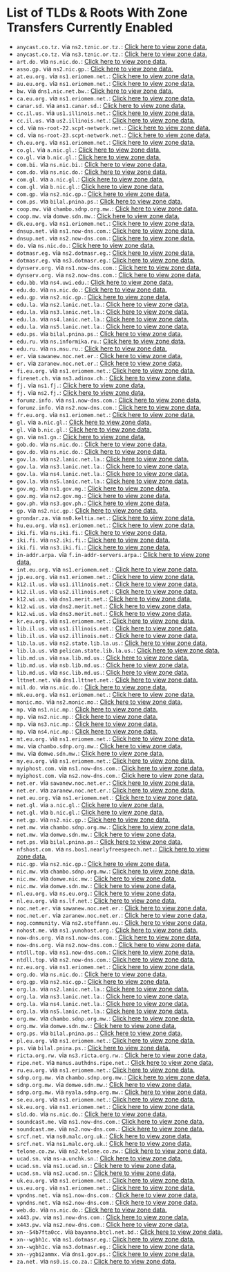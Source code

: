 # List of TLDs & Roots With Zone Transfers Currently Enabled

* `anycast.co.tz.` via `ns2.tznic.or.tz.`: [Click here to view zone data.](archives/anycast.co.tz/anycast.co.tz.zone)
* `anycast.co.tz.` via `ns3.tznic.or.tz.`: [Click here to view zone data.](archives/anycast.co.tz/anycast.co.tz.zone)
* `art.do.` via `ns.nic.do.`: [Click here to view zone data.](archives/art.do/art.do.zone)
* `asso.gp.` via `ns2.nic.gp.`: [Click here to view zone data.](archives/asso.gp/asso.gp.zone)
* `at.eu.org.` via `ns1.eriomem.net.`: [Click here to view zone data.](archives/at.eu.org/at.eu.org.zone)
* `au.eu.org.` via `ns1.eriomem.net.`: [Click here to view zone data.](archives/au.eu.org/au.eu.org.zone)
* `bw.` via `dns1.nic.net.bw.`: [Click here to view zone data.](archives/bw/bw.zone)
* `ca.eu.org.` via `ns1.eriomem.net.`: [Click here to view zone data.](archives/ca.eu.org/ca.eu.org.zone)
* `canar.sd.` via `ans1.canar.sd.`: [Click here to view zone data.](archives/canar.sd/canar.sd.zone)
* `cc.il.us.` via `us1.illinois.net.`: [Click here to view zone data.](archives/cc.il.us/cc.il.us.zone)
* `cc.il.us.` via `us2.illinois.net.`: [Click here to view zone data.](archives/cc.il.us/cc.il.us.zone)
* `cd.` via `ns-root-22.scpt-network.net.`: [Click here to view zone data.](archives/cd/cd.zone)
* `cd.` via `ns-root-23.scpt-network.net.`: [Click here to view zone data.](archives/cd/cd.zone)
* `ch.eu.org.` via `ns1.eriomem.net.`: [Click here to view zone data.](archives/ch.eu.org/ch.eu.org.zone)
* `co.gl.` via `a.nic.gl.`: [Click here to view zone data.](archives/co.gl/co.gl.zone)
* `co.gl.` via `b.nic.gl.`: [Click here to view zone data.](archives/co.gl/co.gl.zone)
* `com.bi.` via `ns.nic.bi.`: [Click here to view zone data.](archives/com.bi/com.bi.zone)
* `com.do.` via `ns.nic.do.`: [Click here to view zone data.](archives/com.do/com.do.zone)
* `com.gl.` via `a.nic.gl.`: [Click here to view zone data.](archives/com.gl/com.gl.zone)
* `com.gl.` via `b.nic.gl.`: [Click here to view zone data.](archives/com.gl/com.gl.zone)
* `com.gp.` via `ns2.nic.gp.`: [Click here to view zone data.](archives/com.gp/com.gp.zone)
* `com.ps.` via `bilal.pnina.ps.`: [Click here to view zone data.](archives/com.ps/com.ps.zone)
* `coop.mw.` via `chambo.sdnp.org.mw.`: [Click here to view zone data.](archives/coop.mw/coop.mw.zone)
* `coop.mw.` via `domwe.sdn.mw.`: [Click here to view zone data.](archives/coop.mw/coop.mw.zone)
* `dk.eu.org.` via `ns1.eriomem.net.`: [Click here to view zone data.](archives/dk.eu.org/dk.eu.org.zone)
* `dnsup.net.` via `ns1.now-dns.com.`: [Click here to view zone data.](archives/dnsup.net/dnsup.net.zone)
* `dnsup.net.` via `ns2.now-dns.com.`: [Click here to view zone data.](archives/dnsup.net/dnsup.net.zone)
* `do.` via `ns.nic.do.`: [Click here to view zone data.](archives/do/do.zone)
* `dotmasr.eg.` via `ns2.dotmasr.eg.`: [Click here to view zone data.](archives/dotmasr.eg/dotmasr.eg.zone)
* `dotmasr.eg.` via `ns3.dotmasr.eg.`: [Click here to view zone data.](archives/dotmasr.eg/dotmasr.eg.zone)
* `dynserv.org.` via `ns1.now-dns.com.`: [Click here to view zone data.](archives/dynserv.org/dynserv.org.zone)
* `dynserv.org.` via `ns2.now-dns.com.`: [Click here to view zone data.](archives/dynserv.org/dynserv.org.zone)
* `edu.bb.` via `ns4.uwi.edu.`: [Click here to view zone data.](archives/edu.bb/edu.bb.zone)
* `edu.do.` via `ns.nic.do.`: [Click here to view zone data.](archives/edu.do/edu.do.zone)
* `edu.gp.` via `ns2.nic.gp.`: [Click here to view zone data.](archives/edu.gp/edu.gp.zone)
* `edu.la.` via `ns2.lanic.net.la.`: [Click here to view zone data.](archives/edu.la/edu.la.zone)
* `edu.la.` via `ns3.lanic.net.la.`: [Click here to view zone data.](archives/edu.la/edu.la.zone)
* `edu.la.` via `ns4.lanic.net.la.`: [Click here to view zone data.](archives/edu.la/edu.la.zone)
* `edu.la.` via `ns5.lanic.net.la.`: [Click here to view zone data.](archives/edu.la/edu.la.zone)
* `edu.ps.` via `bilal.pnina.ps.`: [Click here to view zone data.](archives/edu.ps/edu.ps.zone)
* `edu.ru.` via `ns.informika.ru.`: [Click here to view zone data.](archives/edu.ru/edu.ru.zone)
* `edu.ru.` via `ns.msu.ru.`: [Click here to view zone data.](archives/edu.ru/edu.ru.zone)
* `er.` via `sawanew.noc.net.er.`: [Click here to view zone data.](archives/er/er.zone)
* `er.` via `zaranew.noc.net.er.`: [Click here to view zone data.](archives/er/er.zone)
* `fi.eu.org.` via `ns1.eriomem.net.`: [Click here to view zone data.](archives/fi.eu.org/fi.eu.org.zone)
* `firenet.ch.` via `ns3.adinox.ch.`: [Click here to view zone data.](archives/firenet.ch/firenet.ch.zone)
* `fj.` via `ns1.fj.`: [Click here to view zone data.](archives/fj/fj.zone)
* `fj.` via `ns2.fj.`: [Click here to view zone data.](archives/fj/fj.zone)
* `forumz.info.` via `ns1.now-dns.com.`: [Click here to view zone data.](archives/forumz.info/forumz.info.zone)
* `forumz.info.` via `ns2.now-dns.com.`: [Click here to view zone data.](archives/forumz.info/forumz.info.zone)
* `fr.eu.org.` via `ns1.eriomem.net.`: [Click here to view zone data.](archives/fr.eu.org/fr.eu.org.zone)
* `gl.` via `a.nic.gl.`: [Click here to view zone data.](archives/gl/gl.zone)
* `gl.` via `b.nic.gl.`: [Click here to view zone data.](archives/gl/gl.zone)
* `gn.` via `ns1.gn.`: [Click here to view zone data.](archives/gn/gn.zone)
* `gob.do.` via `ns.nic.do.`: [Click here to view zone data.](archives/gob.do/gob.do.zone)
* `gov.do.` via `ns.nic.do.`: [Click here to view zone data.](archives/gov.do/gov.do.zone)
* `gov.la.` via `ns2.lanic.net.la.`: [Click here to view zone data.](archives/gov.la/gov.la.zone)
* `gov.la.` via `ns3.lanic.net.la.`: [Click here to view zone data.](archives/gov.la/gov.la.zone)
* `gov.la.` via `ns4.lanic.net.la.`: [Click here to view zone data.](archives/gov.la/gov.la.zone)
* `gov.la.` via `ns5.lanic.net.la.`: [Click here to view zone data.](archives/gov.la/gov.la.zone)
* `gov.mg.` via `ns1.gov.mg.`: [Click here to view zone data.](archives/gov.mg/gov.mg.zone)
* `gov.mg.` via `ns2.gov.mg.`: [Click here to view zone data.](archives/gov.mg/gov.mg.zone)
* `gov.ph.` via `ns3.gov.ph.`: [Click here to view zone data.](archives/gov.ph/gov.ph.zone)
* `gp.` via `ns2.nic.gp.`: [Click here to view zone data.](archives/gp/gp.zone)
* `grondar.za.` via `ns0.keltia.net.`: [Click here to view zone data.](archives/grondar.za/grondar.za.zone)
* `hu.eu.org.` via `ns1.eriomem.net.`: [Click here to view zone data.](archives/hu.eu.org/hu.eu.org.zone)
* `iki.fi.` via `ns.iki.fi.`: [Click here to view zone data.](archives/iki.fi/iki.fi.zone)
* `iki.fi.` via `ns2.iki.fi.`: [Click here to view zone data.](archives/iki.fi/iki.fi.zone)
* `iki.fi.` via `ns3.iki.fi.`: [Click here to view zone data.](archives/iki.fi/iki.fi.zone)
* `in-addr.arpa.` via `f.in-addr-servers.arpa.`: [Click here to view zone data.](archives/in-addr.arpa/in-addr.arpa.zone)
* `int.eu.org.` via `ns1.eriomem.net.`: [Click here to view zone data.](archives/int.eu.org/int.eu.org.zone)
* `jp.eu.org.` via `ns1.eriomem.net.`: [Click here to view zone data.](archives/jp.eu.org/jp.eu.org.zone)
* `k12.il.us.` via `us1.illinois.net.`: [Click here to view zone data.](archives/k12.il.us/k12.il.us.zone)
* `k12.il.us.` via `us2.illinois.net.`: [Click here to view zone data.](archives/k12.il.us/k12.il.us.zone)
* `k12.wi.us.` via `dns1.merit.net.`: [Click here to view zone data.](archives/k12.wi.us/k12.wi.us.zone)
* `k12.wi.us.` via `dns2.merit.net.`: [Click here to view zone data.](archives/k12.wi.us/k12.wi.us.zone)
* `k12.wi.us.` via `dns3.merit.net.`: [Click here to view zone data.](archives/k12.wi.us/k12.wi.us.zone)
* `kr.eu.org.` via `ns1.eriomem.net.`: [Click here to view zone data.](archives/kr.eu.org/kr.eu.org.zone)
* `lib.il.us.` via `us1.illinois.net.`: [Click here to view zone data.](archives/lib.il.us/lib.il.us.zone)
* `lib.il.us.` via `us2.illinois.net.`: [Click here to view zone data.](archives/lib.il.us/lib.il.us.zone)
* `lib.la.us.` via `ns2.state.lib.la.us.`: [Click here to view zone data.](archives/lib.la.us/lib.la.us.zone)
* `lib.la.us.` via `pelican.state.lib.la.us.`: [Click here to view zone data.](archives/lib.la.us/lib.la.us.zone)
* `lib.md.us.` via `nsa.lib.md.us.`: [Click here to view zone data.](archives/lib.md.us/lib.md.us.zone)
* `lib.md.us.` via `nsb.lib.md.us.`: [Click here to view zone data.](archives/lib.md.us/lib.md.us.zone)
* `lib.md.us.` via `nsc.lib.md.us.`: [Click here to view zone data.](archives/lib.md.us/lib.md.us.zone)
* `lttnet.net.` via `dns1.lttnet.net.`: [Click here to view zone data.](archives/lttnet.net/lttnet.net.zone)
* `mil.do.` via `ns.nic.do.`: [Click here to view zone data.](archives/mil.do/mil.do.zone)
* `mk.eu.org.` via `ns1.eriomem.net.`: [Click here to view zone data.](archives/mk.eu.org/mk.eu.org.zone)
* `monic.mo.` via `ns2.monic.mo.`: [Click here to view zone data.](archives/monic.mo/monic.mo.zone)
* `mp.` via `ns1.nic.mp.`: [Click here to view zone data.](archives/mp/mp.zone)
* `mp.` via `ns2.nic.mp.`: [Click here to view zone data.](archives/mp/mp.zone)
* `mp.` via `ns3.nic.mp.`: [Click here to view zone data.](archives/mp/mp.zone)
* `mp.` via `ns4.nic.mp.`: [Click here to view zone data.](archives/mp/mp.zone)
* `mt.eu.org.` via `ns1.eriomem.net.`: [Click here to view zone data.](archives/mt.eu.org/mt.eu.org.zone)
* `mw.` via `chambo.sdnp.org.mw.`: [Click here to view zone data.](archives/mw/mw.zone)
* `mw.` via `domwe.sdn.mw.`: [Click here to view zone data.](archives/mw/mw.zone)
* `my.eu.org.` via `ns1.eriomem.net.`: [Click here to view zone data.](archives/my.eu.org/my.eu.org.zone)
* `myiphost.com.` via `ns1.now-dns.com.`: [Click here to view zone data.](archives/myiphost.com/myiphost.com.zone)
* `myiphost.com.` via `ns2.now-dns.com.`: [Click here to view zone data.](archives/myiphost.com/myiphost.com.zone)
* `net.er.` via `sawanew.noc.net.er.`: [Click here to view zone data.](archives/net.er/net.er.zone)
* `net.er.` via `zaranew.noc.net.er.`: [Click here to view zone data.](archives/net.er/net.er.zone)
* `net.eu.org.` via `ns1.eriomem.net.`: [Click here to view zone data.](archives/net.eu.org/net.eu.org.zone)
* `net.gl.` via `a.nic.gl.`: [Click here to view zone data.](archives/net.gl/net.gl.zone)
* `net.gl.` via `b.nic.gl.`: [Click here to view zone data.](archives/net.gl/net.gl.zone)
* `net.gp.` via `ns2.nic.gp.`: [Click here to view zone data.](archives/net.gp/net.gp.zone)
* `net.mw.` via `chambo.sdnp.org.mw.`: [Click here to view zone data.](archives/net.mw/net.mw.zone)
* `net.mw.` via `domwe.sdn.mw.`: [Click here to view zone data.](archives/net.mw/net.mw.zone)
* `net.ps.` via `bilal.pnina.ps.`: [Click here to view zone data.](archives/net.ps/net.ps.zone)
* `nfshost.com.` via `ns.bos1.nearlyfreespeech.net.`: [Click here to view zone data.](archives/nfshost.com/nfshost.com.zone)
* `nic.gp.` via `ns2.nic.gp.`: [Click here to view zone data.](archives/nic.gp/nic.gp.zone)
* `nic.mw.` via `chambo.sdnp.org.mw.`: [Click here to view zone data.](archives/nic.mw/nic.mw.zone)
* `nic.mw.` via `domwe.nic.mw.`: [Click here to view zone data.](archives/nic.mw/nic.mw.zone)
* `nic.mw.` via `domwe.sdn.mw.`: [Click here to view zone data.](archives/nic.mw/nic.mw.zone)
* `nl.eu.org.` via `ns.eu.org.`: [Click here to view zone data.](archives/nl.eu.org/nl.eu.org.zone)
* `nl.eu.org.` via `ns.lf.net.`: [Click here to view zone data.](archives/nl.eu.org/nl.eu.org.zone)
* `noc.net.er.` via `sawanew.noc.net.er.`: [Click here to view zone data.](archives/noc.net.er/noc.net.er.zone)
* `noc.net.er.` via `zaranew.noc.net.er.`: [Click here to view zone data.](archives/noc.net.er/noc.net.er.zone)
* `nog.community.` via `ns2.steffann.eu.`: [Click here to view zone data.](archives/nog.community/nog.community.zone)
* `nohost.me.` via `ns1.yunohost.org.`: [Click here to view zone data.](archives/nohost.me/nohost.me.zone)
* `now-dns.org.` via `ns1.now-dns.com.`: [Click here to view zone data.](archives/now-dns.org/now-dns.org.zone)
* `now-dns.org.` via `ns2.now-dns.com.`: [Click here to view zone data.](archives/now-dns.org/now-dns.org.zone)
* `ntdll.top.` via `ns1.now-dns.com.`: [Click here to view zone data.](archives/ntdll.top/ntdll.top.zone)
* `ntdll.top.` via `ns2.now-dns.com.`: [Click here to view zone data.](archives/ntdll.top/ntdll.top.zone)
* `nz.eu.org.` via `ns1.eriomem.net.`: [Click here to view zone data.](archives/nz.eu.org/nz.eu.org.zone)
* `org.do.` via `ns.nic.do.`: [Click here to view zone data.](archives/org.do/org.do.zone)
* `org.gp.` via `ns2.nic.gp.`: [Click here to view zone data.](archives/org.gp/org.gp.zone)
* `org.la.` via `ns2.lanic.net.la.`: [Click here to view zone data.](archives/org.la/org.la.zone)
* `org.la.` via `ns3.lanic.net.la.`: [Click here to view zone data.](archives/org.la/org.la.zone)
* `org.la.` via `ns4.lanic.net.la.`: [Click here to view zone data.](archives/org.la/org.la.zone)
* `org.la.` via `ns5.lanic.net.la.`: [Click here to view zone data.](archives/org.la/org.la.zone)
* `org.mw.` via `chambo.sdnp.org.mw.`: [Click here to view zone data.](archives/org.mw/org.mw.zone)
* `org.mw.` via `domwe.sdn.mw.`: [Click here to view zone data.](archives/org.mw/org.mw.zone)
* `org.ps.` via `bilal.pnina.ps.`: [Click here to view zone data.](archives/org.ps/org.ps.zone)
* `pl.eu.org.` via `ns1.eriomem.net.`: [Click here to view zone data.](archives/pl.eu.org/pl.eu.org.zone)
* `ps.` via `bilal.pnina.ps.`: [Click here to view zone data.](archives/ps/ps.zone)
* `ricta.org.rw.` via `ns3.ricta.org.rw.`: [Click here to view zone data.](archives/ricta.org.rw/ricta.org.rw.zone)
* `ripe.net.` via `manus.authdns.ripe.net.`: [Click here to view zone data.](archives/ripe.net/ripe.net.zone)
* `ru.eu.org.` via `ns1.eriomem.net.`: [Click here to view zone data.](archives/ru.eu.org/ru.eu.org.zone)
* `sdnp.org.mw.` via `chambo.sdnp.org.mw.`: [Click here to view zone data.](archives/sdnp.org.mw/sdnp.org.mw.zone)
* `sdnp.org.mw.` via `domwe.sdn.mw.`: [Click here to view zone data.](archives/sdnp.org.mw/sdnp.org.mw.zone)
* `sdnp.org.mw.` via `nyala.sdnp.org.mw.`: [Click here to view zone data.](archives/sdnp.org.mw/sdnp.org.mw.zone)
* `se.eu.org.` via `ns1.eriomem.net.`: [Click here to view zone data.](archives/se.eu.org/se.eu.org.zone)
* `sk.eu.org.` via `ns1.eriomem.net.`: [Click here to view zone data.](archives/sk.eu.org/sk.eu.org.zone)
* `sld.do.` via `ns.nic.do.`: [Click here to view zone data.](archives/sld.do/sld.do.zone)
* `soundcast.me.` via `ns1.now-dns.com.`: [Click here to view zone data.](archives/soundcast.me/soundcast.me.zone)
* `soundcast.me.` via `ns2.now-dns.com.`: [Click here to view zone data.](archives/soundcast.me/soundcast.me.zone)
* `srcf.net.` via `ns0.malc.org.uk.`: [Click here to view zone data.](archives/srcf.net/srcf.net.zone)
* `srcf.net.` via `ns1.malc.org.uk.`: [Click here to view zone data.](archives/srcf.net/srcf.net.zone)
* `telone.co.zw.` via `ns2.telone.co.zw.`: [Click here to view zone data.](archives/telone.co.zw/telone.co.zw.zone)
* `ucad.sn.` via `ns-a.unchk.sn.`: [Click here to view zone data.](archives/ucad.sn/ucad.sn.zone)
* `ucad.sn.` via `ns1.ucad.sn.`: [Click here to view zone data.](archives/ucad.sn/ucad.sn.zone)
* `ucad.sn.` via `ns2.ucad.sn.`: [Click here to view zone data.](archives/ucad.sn/ucad.sn.zone)
* `uk.eu.org.` via `ns1.eriomem.net.`: [Click here to view zone data.](archives/uk.eu.org/uk.eu.org.zone)
* `us.eu.org.` via `ns1.eriomem.net.`: [Click here to view zone data.](archives/us.eu.org/us.eu.org.zone)
* `vpndns.net.` via `ns1.now-dns.com.`: [Click here to view zone data.](archives/vpndns.net/vpndns.net.zone)
* `vpndns.net.` via `ns2.now-dns.com.`: [Click here to view zone data.](archives/vpndns.net/vpndns.net.zone)
* `web.do.` via `ns.nic.do.`: [Click here to view zone data.](archives/web.do/web.do.zone)
* `x443.pw.` via `ns1.now-dns.com.`: [Click here to view zone data.](archives/x443.pw/x443.pw.zone)
* `x443.pw.` via `ns2.now-dns.com.`: [Click here to view zone data.](archives/x443.pw/x443.pw.zone)
* `xn--54b7fta0cc.` via `bayanno.btcl.net.bd.`: [Click here to view zone data.](archives/xn--54b7fta0cc/xn--54b7fta0cc.zone)
* `xn--wgbh1c.` via `ns1.dotmasr.eg.`: [Click here to view zone data.](archives/xn--wgbh1c/xn--wgbh1c.zone)
* `xn--wgbh1c.` via `ns3.dotmasr.eg.`: [Click here to view zone data.](archives/xn--wgbh1c/xn--wgbh1c.zone)
* `xn--ygbi2ammx.` via `dns1.gov.ps.`: [Click here to view zone data.](archives/xn--ygbi2ammx/xn--ygbi2ammx.zone)
* `za.net.` via `ns0.is.co.za.`: [Click here to view zone data.](archives/za.net/za.net.zone)
